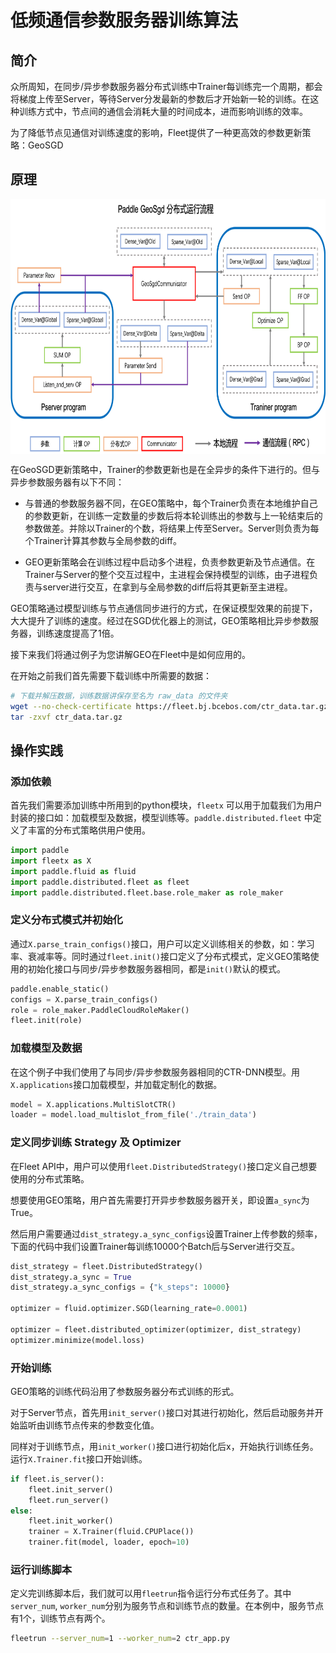 # 低频通信参数服务器训练算法

## 简介

众所周知，在同步/异步参数服务器分布式训练中Trainer每训练完一个周期，都会将梯度上传至Server，等待Server分发最新的参数后才开始新一轮的训练。在这种训练方式中，节点间的通信会消耗大量的时间成本，进而影响训练的效率。

为了降低节点见通信对训练速度的影响，Fleet提供了一种更高效的参数更新策略：GeoSGD

## 原理

<img src='./img/geosgd.png' width = "683" height = "408" align="middle" description="xxxxxxxxxx" />

在GeoSGD更新策略中，Trainer的参数更新也是在全异步的条件下进行的。但与异步参数服务器有以下不同：

- 与普通的参数服务器不同，在GEO策略中，每个Trainer负责在本地维护自己的参数更新，在训练一定数量的步数后将本轮训练出的参数与上一轮结束后的参数做差。并除以Trainer的个数，将结果上传至Server。Server则负责为每个Trainer计算其参数与全局参数的diff。

- GEO更新策略会在训练过程中启动多个进程，负责参数更新及节点通信。在Trainer与Server的整个交互过程中，主进程会保持模型的训练，由子进程负责与server进行交互，在拿到与全局参数的diff后将其更新至主进程。

GEO策略通过模型训练与节点通信同步进行的方式，在保证模型效果的前提下，大大提升了训练的速度。经过在SGD优化器上的测试，GEO策略相比异步参数服务器，训练速度提高了1倍。

接下来我们将通过例子为您讲解GEO在Fleet中是如何应用的。

在开始之前我们首先需要下载训练中所需要的数据：

```sh
# 下载并解压数据，训练数据讲保存至名为 raw_data 的文件夹
wget --no-check-certificate https://fleet.bj.bcebos.com/ctr_data.tar.gz
tar -zxvf ctr_data.tar.gz
```

## 操作实践

### 添加依赖

首先我们需要添加训练中所用到的python模块，`fleetx` 可以用于加载我们为用户封装的接口如：加载模型及数据，模型训练等。`paddle.distributed.fleet` 中定义了丰富的分布式策略供用户使用。

```python
import paddle
import fleetx as X
import paddle.fluid as fluid
import paddle.distributed.fleet as fleet
import paddle.distributed.fleet.base.role_maker as role_maker
```

### 定义分布式模式并初始化

通过`X.parse_train_configs()`接口，用户可以定义训练相关的参数，如：学习率、衰减率等。同时通过`fleet.init()`接口定义了分布式模式，定义GEO策略使用的初始化接口与同步/异步参数服务器相同，都是`init()`默认的模式。

```python
paddle.enable_static()
configs = X.parse_train_configs()
role = role_maker.PaddleCloudRoleMaker()
fleet.init(role)
```

### 加载模型及数据

在这个例子中我们使用了与同步/异步参数服务器相同的CTR-DNN模型。用`X.applications`接口加载模型，并加载定制化的数据。

```python
model = X.applications.MultiSlotCTR()
loader = model.load_multislot_from_file('./train_data')
```

### 定义同步训练 Strategy 及 Optimizer

在Fleet API中，用户可以使用`fleet.DistributedStrategy()`接口定义自己想要使用的分布式策略。

想要使用GEO策略，用户首先需要打开异步参数服务器开关，即设置`a_sync`为 True。

然后用户需要通过`dist_strategy.a_sync_configs`设置Trainer上传参数的频率，下面的代码中我们设置Trainer每训练10000个Batch后与Server进行交互。

```python
dist_strategy = fleet.DistributedStrategy()
dist_strategy.a_sync = True
dist_strategy.a_sync_configs = {"k_steps": 10000}

optimizer = fluid.optimizer.SGD(learning_rate=0.0001)

optimizer = fleet.distributed_optimizer(optimizer, dist_strategy)
optimizer.minimize(model.loss)
```

### 开始训练

GEO策略的训练代码沿用了参数服务器分布式训练的形式。

对于Server节点，首先用`init_server()`接口对其进行初始化，然后启动服务并开始监听由训练节点传来的参数变化值。

同样对于训练节点，用`init_worker()`接口进行初始化后x，开始执行训练任务。运行`X.Trainer.fit`接口开始训练。

```python
if fleet.is_server():
    fleet.init_server()
    fleet.run_server()
else:
    fleet.init_worker()
    trainer = X.Trainer(fluid.CPUPlace())
    trainer.fit(model, loader, epoch=10)
```

### 运行训练脚本

定义完训练脚本后，我们就可以用`fleetrun`指令运行分布式任务了。其中`server_num`, `worker_num`分别为服务节点和训练节点的数量。在本例中，服务节点有1个，训练节点有两个。
```sh
fleetrun --server_num=1 --worker_num=2 ctr_app.py
```
